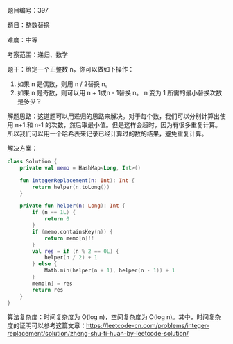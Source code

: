 题目编号：397

题目：整数替换

难度：中等

考察范围：递归、数学

题干：给定一个正整数 n，你可以做如下操作：

1. 如果 n 是偶数，则用 n / 2替换 n。
2. 如果 n 是奇数，则可以用 n + 1或n - 1替换 n。
   n 变为 1 所需的最小替换次数是多少？

解题思路：这道题可以用递归的思路来解决。对于每个数，我们可以分别计算出使用 n+1 和 n-1 的次数，然后取最小值。但是这样会超时，因为有很多重复计算。所以我们可以用一个哈希表来记录已经计算过的数的结果，避免重复计算。

解决方案：

```kotlin
class Solution {
    private val memo = HashMap<Long, Int>()

    fun integerReplacement(n: Int): Int {
        return helper(n.toLong())
    }

    private fun helper(n: Long): Int {
        if (n == 1L) {
            return 0
        }
        if (memo.containsKey(n)) {
            return memo[n]!!
        }
        val res = if (n % 2 == 0L) {
            helper(n / 2) + 1
        } else {
            Math.min(helper(n + 1), helper(n - 1)) + 1
        }
        memo[n] = res
        return res
    }
}
```

算法复杂度：时间复杂度为 O(log n)，空间复杂度为 O(log n)。其中，时间复杂度的证明可以参考这篇文章：https://leetcode-cn.com/problems/integer-replacement/solution/zheng-shu-ti-huan-by-leetcode-solution/